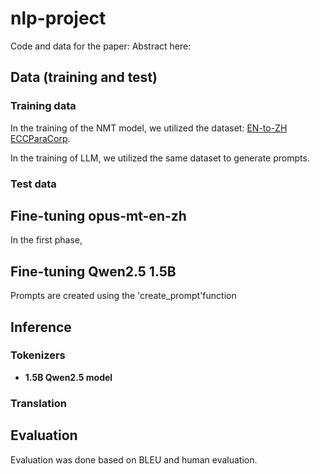 # nlp-project
Code and data for the paper:
Abstract here:

## Data (training and test)
### Training data
In the training of the NMT model, we utilized the dataset: [EN-to-ZH ECCParaCorp](https://github.com/TIANQIXU1/nlp-project/blob/main/data/Ecc%20train%20phrases.csv).

In the training of LLM, we utilized the same dataset to generate prompts.
### Test data

## Fine-tuning opus-mt-en-zh
In the first phase, 
## Fine-tuning Qwen2.5 1.5B
Prompts are created using the 'create_prompt'function
## Inference

### Tokenizers
* **1.5B Qwen2.5 model**

### Translation

## Evaluation
Evaluation was done based on BLEU and human evaluation.

